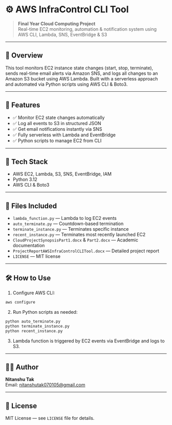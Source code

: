 # ⚙️ AWS InfraControl CLI Tool

> **Final Year Cloud Computing Project**  
> Real-time EC2 monitoring, automation & notification system using AWS CLI, Lambda, SNS, EventBridge & S3

---

## 📌 Overview

This tool monitors EC2 instance state changes (start, stop, terminate), sends real-time email alerts via Amazon SNS, and logs all changes to an Amazon S3 bucket using AWS Lambda. Built with a serverless approach and automated via Python scripts using AWS CLI & Boto3.

---

## 🚀 Features

- ✅ Monitor EC2 state changes automatically
- ✅ Log all events to S3 in structured JSON
- ✅ Get email notifications instantly via SNS
- ✅ Fully serverless with Lambda and EventBridge
- ✅ Python scripts to manage EC2 from CLI

---

## 🧠 Tech Stack

- AWS EC2, Lambda, S3, SNS, EventBridge, IAM
- Python 3.12
- AWS CLI & Boto3

---

## 🧾 Files Included

- `lambda_function.py` — Lambda to log EC2 events
- `auto_terminate.py` — Countdown-based termination
- `terminate_instance.py` — Terminates specific instance
- `recent_instance.py` — Terminates most recently launched EC2
- `CloudProjectSynopsisPart1.docx` & `Part2.docx` — Academic documentation
- `ProjectReportAWSInfraControlCLITool.docx` — Detailed project report
- `LICENSE` — MIT license

---

## 🛠️ How to Use

1. Configure AWS CLI:
```bash
aws configure
```

2. Run Python scripts as needed:
```bash
python auto_terminate.py
python terminate_instance.py
python recent_instance.py
```

3. Lambda function is triggered by EC2 events via EventBridge and logs to S3.

---

## 🧑‍💻 Author

**Nitanshu Tak**  
Email: nitanshutak070105@gmail.com

---

## 📜 License

MIT License — see `LICENSE` file for details.
